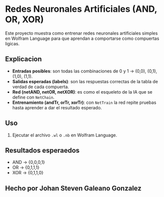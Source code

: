 # Redes Neuronales Artificiales (AND, OR, XOR)

Este proyecto muestra como entrenar redes neuronales artificiales simples en Wolfram Language para que aprendan a comportarse como compuertas ligicas.

## Explicacion

- **Entradas posibles**: son todas las combinaciones de 0 y 1 → (0,0), (0,1), (1,0), (1,1).
- **Salidas esperadas (labels)**: son las respuestas correctas de la tabla de verdad de cada compuerta.
- **Red (netAND, netOR, netXOR)**: es como el esqueleto de la IA que se define con `NetChain`.
- **Entrenamiento (andTr, orTr, xorTr)**: con `NetTrain` la red repite pruebas hasta aprender a dar el resultado esperado.

## Uso

1. Ejecutar el archivo `.wl` o `.nb` en Wolfram Language.
  
## Resultados esperaedos
   - AND → {0,0,0,1}
   - OR  → {0,1,1,1}
   - XOR → {0,1,1,0}


## Hecho por Johan Steven Galeano Gonzalez
